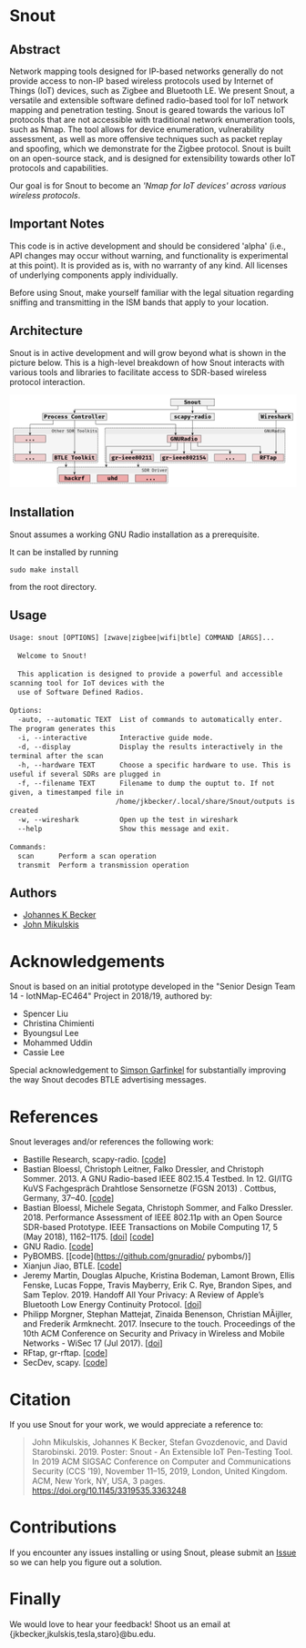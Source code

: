# Snout

##  Abstract

Network mapping tools designed for IP-based networks generally do not provide access to non-IP based wireless protocols used by Internet of Things (IoT) devices, such as Zigbee and Bluetooth LE. We present Snout, a versatile and extensible software defined radio-based tool for IoT network mapping and penetration testing. Snout is geared towards the various IoT protocols that are not accessible with traditional network enumeration tools, such as Nmap. The tool allows for device enumeration, vulnerability assessment, as well as more offensive techniques such as packet replay and spoofing, which we demonstrate for the Zigbee protocol. Snout is built on an open-source stack, and is designed for extensibility towards other IoT protocols and capabilities.

Our goal is for Snout to become an *'Nmap for IoT devices' across various wireless protocols*.

## Important Notes

This code is in active development and should be considered 'alpha' (i.e., API changes may occur without warning, and functionality is experimental at this point). It is provided as is, with no warranty of any kind. All licenses of underlying components apply individually.

Before using Snout, make yourself familiar with the legal situation regarding sniffing and transmitting in the ISM bands that apply to your location.

## Architecture

Snout is in active development and will grow beyond what is shown in the picture below. This is a high-level breakdown of how Snout interacts with various tools and libraries to facilitate access to SDR-based wireless protocol interaction.

![Snout Architecture](assets/snout-architecture.png "Snout Architecture")

## Installation

Snout assumes a working GNU Radio installation as a prerequisite.

It can be installed by running

    sudo make install

from the root directory.

## Usage

    Usage: snout [OPTIONS] [zwave|zigbee|wifi|btle] COMMAND [ARGS]...

      Welcome to Snout!

      This application is designed to provide a powerful and accessible scanning tool for IoT devices with the
      use of Software Defined Radios.

    Options:
      -auto, --automatic TEXT  List of commands to automatically enter. The program generates this
      -i, --interactive        Interactive guide mode.
      -d, --display            Display the results interactively in the terminal after the scan
      -h, --hardware TEXT      Choose a specific hardware to use. This is useful if several SDRs are plugged in
      -f, --filename TEXT      Filename to dump the ouptut to. If not given, a timestamped file in
                              /home/jkbecker/.local/share/Snout/outputs is created
      -w, --wireshark          Open up the test in wireshark
      --help                   Show this message and exit.

    Commands:
      scan      Perform a scan operation
      transmit  Perform a transmission operation

## Authors

* [Johannes K Becker](https://github.com/jkbecker)
* [John Mikulskis](https://github.com/jkulskis)

# Acknowledgements

Snout is based on an initial prototype developed in the "Senior Design Team 14 - IotNMap-EC464" Project in 2018/19, authored by:

* Spencer Liu
* Christina Chimienti
* Byoungsul Lee
* Mohammed Uddin
* Cassie Lee

Special acknowledgement to [Simson Garfinkel](https://github.com/simsong) for substantially improving the way Snout decodes BTLE advertising messages.

# References

Snout leverages and/or references the following work:

* Bastille Research, scapy-radio. [[code](https://github.com/BastilleResearch/scapy-radio)]
* Bastian Bloessl, Christoph Leitner, Falko Dressler, and Christoph Sommer. 2013.
A GNU Radio-based IEEE 802.15.4 Testbed. In 12. GI/ITG KuVS Fachgespräch Drahtlose Sensornetze (FGSN 2013) . Cottbus, Germany, 37–40. [[code](https://github.com/bastibl/gr-ieee802-15-4/)]
* Bastian Bloessl, Michele Segata, Christoph Sommer, and Falko Dressler. 2018. Performance Assessment of IEEE 802.11p with an Open Source SDR-based Prototype. IEEE Transactions on Mobile Computing 17, 5 (May 2018), 1162–1175. [[doi](https://doi.org/10.1109/TMC.2017.2751474)] [[code](https://github.com/bastibl/gr-ieee802-11/)]
* GNU Radio. [[code](https://github.com/gnuradio/gnuradio)]
* PyBOMBS. [[code](https://github.com/gnuradio/
pybombs/)]
* Xianjun Jiao, BTLE. [[code](https://github.com/JiaoXianjun/BTLE)]
* Jeremy Martin, Douglas Alpuche, Kristina Bodeman, Lamont Brown, Ellis Fenske, Lucas Foppe, Travis Mayberry, Erik C. Rye, Brandon Sipes, and Sam Teplov. 2019. Handoff All Your Privacy: A Review of Apple’s Bluetooth Low Energy Continuity Protocol. [[doi](https://doi.org/10.2478/popets-2019-0057)]
* Philipp Morgner, Stephan Mattejat, Zinaida Benenson, Christian MÃijller, and Frederik Armknecht. 2017. Insecure to the touch. Proceedings of the 10th ACM Conference on Security and Privacy in Wireless and Mobile Networks - WiSec 17 (Jul 2017).  [[doi](https://doi.org/10.1145/3098243.3098254)]
* RFtap, gr-rftap. [[code](https://github.com/rftap/gr-rftap)]
* SecDev, scapy. [[code](https://github.com/secdev/scapy)]

# Citation

If you use Snout for your work, we would appreciate a reference to:

> John Mikulskis, Johannes K Becker, Stefan Gvozdenovic, and David Starobinski. 2019. Poster: Snout - An Extensible IoT Pen-Testing Tool. In 2019 ACM SIGSAC Conference on Computer and Communications Security (CCS ’19), November 11–15, 2019, London, United Kingdom. ACM, New York, NY, USA, 3 pages. https://doi.org/10.1145/3319535.3363248

# Contributions

If you encounter any issues installing or using Snout, please submit an [Issue](issues) so we can help you figure out a solution.

# Finally

We would love to hear your feedback! Shoot us an email at {jkbecker,jkulskis,tesla,staro}@bu.edu.
